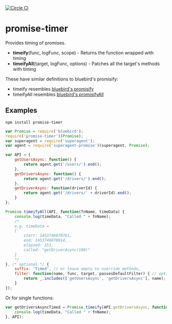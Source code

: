 [![Circle CI](https://circleci.com/gh/DispatcherInc/promise-timer.svg?style=svg&circle-token=c440495658ff31ac5f94f3d984a3425760ef7928)](https://circleci.com/gh/DispatcherInc/promise-timer)

# promise-timer
Provides timing of promises.

- **timeify**(func, logFunc, scope) - Returns the function wrapped with timing
- **timeifyAll**(target, logFunc, options) - Patches all the target's methods with timing

These have similar definitions to bluebird's promisify:
- timeify resembles [bluebird's promisify](http://bluebirdjs.com/docs/api/promise.promisify.html)
- timeifyAll resembles [bluebird's promisifyAll](http://bluebirdjs.com/docs/api/promise.promisifyall.html)

## Examples
```
npm install promise-timer
```
```javascript
var Promise = require('bluebird');
require('promise-timer')(Promise);
var superagent = require('superagent');
var agent = require('superagent-promise')(superagent, Promise);

var API = {
    getUsersAsync: function() { 
        return agent.get('/users/').end();
    },
    getDriversAsync: function() {
        return agent.get('/drivers/').end();
    },
    getDriverAsync: function(driverId) {
        return agent.get('/drivers/' + driverId).end();
    }
};

Promise.timeifyAll(API, function(fnName, timeData) {
    console.log(timeData, "Called " + fnName);
    /*
    e.g. timeData = 
    {
        start: 1453746070761,
        end: 1453746070914,
        elapsed: 153,
        called: "getDriverAsync(100)"
    }
    */
}, /* optional */ {
    suffix: 'Timed', // or leave empty to override methods,
    filter: function(name, func, target, passesDefaultFilter) { // optional filter
        return _.includes(['getUsersAsync', 'getDriversAsync'], name);
    }
});
```
Or for single functions:
```javascript
var getDriversAsyncTimed = Promise.timeify(API.getDriversAsync, function(fnName, timeData) {
    console.log(timeData, "Called " + fnName);
}, API);
```

